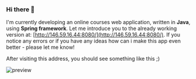 ### Hi there 👋

I'm currently developing an online courses web application, written in **Java**, using **Spring framework**. 
Let me introduce you to the already working version at: [http://146.59.16.44:8080/](http://146.59.16.44:8080/). If you notice any errors or if you have any ideas how can i make this app even better - please let me know!

After visiting this address, you should see something like this ;)

![preview](https://user-images.githubusercontent.com/27568559/228959160-8c2a515f-5735-4edf-a833-7ff814eb0b07.png)


<!--
**Vertonowsky/Vertonowsky** is a ✨ _special_ ✨ repository because its `README.md` (this file) appears on your GitHub profile.

Here are some ideas to get you started:

- 🔭 I’m currently working on ...
- 🌱 I’m currently learning ...
- 👯 I’m looking to collaborate on ...
- 🤔 I’m looking for help with ...
- 💬 Ask me about ...
- 📫 How to reach me: ...
- 😄 Pronouns: ...
- ⚡ Fun fact: ...
-->

